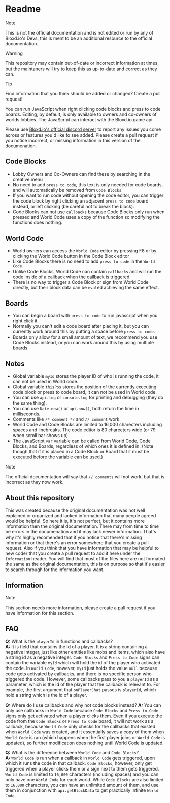 # Readme
> [!NOTE]
> This is not the official documentation and is not edited or run by any of Bloxd.io's Devs, this is ment to be an additional resource to the official documentation.
 
> [!WARNING]
> This repository may contain out-of-date or incorrect information at times, but the maintaners will try to keep this as up-to-date and correct as they can.

> [!TIP]
> Find information that you think should be added or changed? Create a pull request!

You can run JavaScript when right clicking code blocks and press to code boards.
Editing, by default, is only available to owners and co-owners of worlds lobbies.
The JavaScript can interact with the Bloxd.io game api.

Please use [Bloxd.io's official discord server](https://discord.gg/vwMp5y25RX) to report any issues you come across or features you'd like to see added.
Please create a pull request if you notice incorrect, or missing information in this version of the documenation.

## Code Blocks

- Lobby Owners and Co-Owners can find these by searching in the creative menu
- No need to add `press to code`, this text is only needed for code boards, and will automatically be removed from `Code Blocks`
- If you want to run code without opening the code editor, you can trigger the code block by right clicking an adjacent `press to code` board instead, or left clicking (be careful not to break the block).
- Code Blocks can not use `callbacks` because Code Blocks only run when pressed and World Code uses a copy of the function so modifying the functions does nothing.

## World Code

- World owners can access the `World Code` editor by pressing F8 or by clicking the World Code button in the Code Block editor
- Like Code Blocks there is no need to add `press to code` in the `World Code`
- Unlike Code Blocks, World Code can contain `callbacks` and will run the code inside of a callback when the callback is triggered
- There is no way to trigger a Code Block or sign from World Code directly, but their block data can be `eval`ed achieving the same effect.

## Boards

- You can begin a board with `press to code` to run javascript when you right click it.
- Normally you can't edit a code board after placing it, but you can currently work around this by putting a space before `press to code`.
- Boards only allow for a small amount of text, we recommend you use Code Blocks instead, or you can work around this by using multiple boards

## Notes

- Global variable `myId` stores the player ID of who is running the code, it can not be used in World code.
- Global variable `thisPos` stores the position of the currently executing code block or press to code board, it can not be used in World code.
- You can use `api.log` or `console.log` for printing and debugging (they do the same thing).
- You can use `Date.now()` or `api.now()`, both return the time in milliseconds.
- Comments like `/* comment */` and `// comment` work.
- World Code and Code Blocks are limited to 16,000 charecters including spaces and linebreaks. The code editor is 80 charecters wide (or 79 when scroll bar shows up).
- The JavaScript `var` variable can be called from World Code, Code Blocks, and Boards, regardless of which ones it is defined in. (Note though that if it is placed in a Code Block or Board that it must be executed before the variable can be used.)

> [!NOTE]
> The official documentation will say that `// comments` will not work, but that is incorrect as they now work.
  
## About this repository
This was created because the original documentation was not well explained or organized and lacked information that many people agreed would be helpful. So here it is, it's not perfect, but it contains more information then the original documentation. There may from time to time be errors in the documenation and it may lack newer information. That's why it's highly recomended that if you notice that there's missing information or that there's an error somewhere that you create a pull request. Also if you think that you have information that may be helpful to new coder that you create a pull request to add it here under the `Information` header. You will find that most of the files here are not formated the same as the original documentation, this is on purpose so that it's easier to search through for the information you want.

## Information
> [!NOTE]
> This section needs more information, please create a pull request if you have information for this section.

## FAQ
**Q:** What is the `playerId` in functions and callbacks?  
**A:** It is field that contains the Id of a player. It is a string containing a negative integer, just like other entities like mobs and items, which also have a string id as a negative integer. `Code Blocks` and `Press to Code` signs can contain the variable `myId` which will hold the id of the player who activated the code. In `World Code`, however, `myId` just holds the value `null` because code gets activated by callbacks, and there is no specific person who triggered the code. However, some callbacks pass to you a `playerId` as a parameter, which is the id of the player that the callback is relevant to. For example, the first argument that `onPlayerChat` passes is `playerId`, which hold a string which is the id of a player.  

**Q:** Where do I use callbacks and why not code blocks instead? 
**A:** You can only use callbacks in `World Code` because `Code Blocks` and `Press to Code` signs only get activated when a player clicks them. Even if you execute the code from the `Code Blocks` or `Press to Code` board, it will not work as a callback, because `World Code` only checks for the callbacks that existed when `World Code` was created, and it essentially saves a copy of them when `World Code` is ran (which happens when the first player joins or `World Code` is updated), so further modification does nothing until World Code is updated.

**Q:** What is the difference between `World Code` and `Code Blocks`?  
**A:** `World Code` is run when a callback in `World Code` gets triggered, upon which it runs the code in that callback. `Code Blocks`, however, only get triggered when a player clicks them or a sign next to them gets triggered. `World Code` is limited to `16,000` characters (including spaces) and you can only have one `World Code` for each world. While `Code Blocks` are also limited to `16,000` characters, you can have an unlimited amount of them, and use them in conjunction with `api.getBlockData` to get practically infinite `World Code`.

